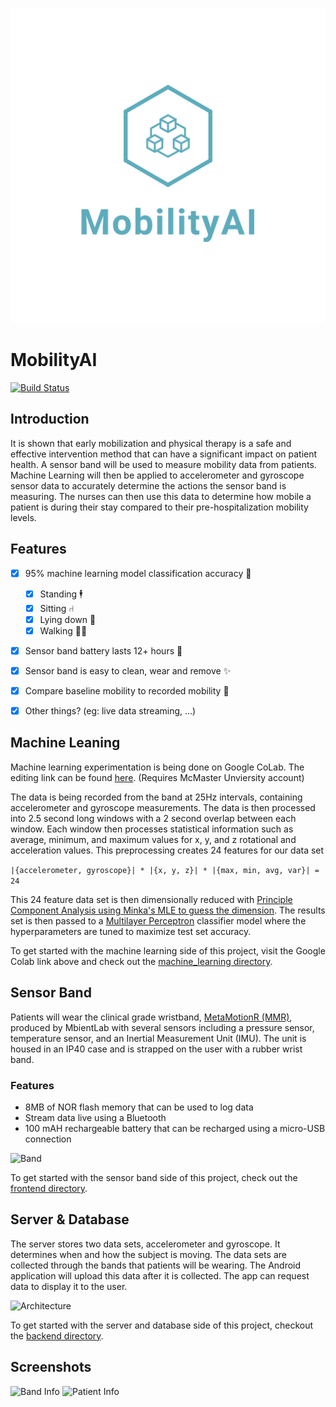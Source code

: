 <p align="center">
    <img src="https://github.com/pgunasekara/4zp6/raw/master/media/logo_transparent.png">
</p>

# MobilityAI

[![Build Status](https://dev.azure.com/rebecca-tran/rebecca-tran/_apis/build/status/pgunasekara.4zp6?branchName=master)](https://dev.azure.com/rebecca-tran/rebecca-tran/_build/latest?definitionId=1?branchName=master)

## Introduction

It is shown that early mobilization and physical therapy is a safe and effective intervention method that can have a significant impact on patient health. A sensor band will be used to measure mobility data from patients. Machine Learning will then be applied to accelerometer and gyroscope sensor data to accurately determine the actions the sensor band is measuring. The nurses can then use this data to determine how mobile a patient is during their stay compared to their pre-hospitalization mobility levels.

## Features

- [x] 95% machine learning model classification accuracy 🧠
    - [x] Standing 🕴
    - [x] Sitting ⑁
    - [x] Lying down 🛌
    - [x] Walking 🚶‍♀️
- [x] Sensor band battery lasts 12+ hours 🔋
- [x] Sensor band is easy to clean, wear and remove ✨
- [x] Compare baseline mobility to recorded mobility 💪
- [x] Other things? (eg: live data streaming, ...)


## Machine Leaning

Machine learning experimentation is being done on Google CoLab. The editing link can be found [here](https://colab.research.google.com/drive/1682HSUzAxL24l9kzixJNzauv5SLOFaeF). (Requires McMaster Unviersity account)

The data is being recorded from the band at 25Hz intervals, containing accelerometer and gyroscope measurements.
The data is then processed into 2.5 second long windows with a 2 second overlap between each window.
Each window then processes statistical information such as average, minimum, and maximum values for x, y, and z rotational and acceleration values.
This preprocessing creates 24 features for our data set 

```|{accelerometer, gyroscope}| * |{x, y, z}| * |{max, min, avg, var}| = 24```

This 24 feature data set is then dimensionally reduced with [Principle Component Analysis using Minka's MLE to guess the dimension](https://scikit-learn.org/stable/modules/generated/sklearn.decomposition.PCA.html). The results set is then passed to a [Multilayer Perceptron](https://scikit-learn.org/stable/modules/generated/sklearn.neural_network.MLPClassifier.html#sklearn.neural_network.MLPClassifier) classifier model where the hyperparameters are tuned to maximize test set accuracy.

To get started with the machine learning side of this project, visit the Google Colab link above and check out the [machine_learning directory](https://github.com/pgunasekara/4zp6/tree/master/machine_learning).

## Sensor Band

Patients will wear the clinical grade wristband, [MetaMotionR (MMR)](https://mbientlab.com/metamotionr/), produced by MbientLab with several sensors including a pressure sensor, temperature sensor, and an Inertial Measurement Unit (IMU). The unit is housed in an IP40 case and is strapped on the user with a rubber wrist band.

### Features

* 8MB of NOR flash memory that can be used to log data
* Stream data live using a Bluetooth
* 100 mAH rechargeable battery that can be recharged using a micro-USB connection


![Band](https://raw.githubusercontent.com/pgunasekara/4zp6/master/poster/wristband.jpg)

To get started with the sensor band side of this project, check out the [frontend directory](https://github.com/pgunasekara/4zp6/tree/master/frontend).

## Server & Database

The server stores two data sets, accelerometer and gyroscope. It determines when and how the subject is moving. The data sets are collected through the bands that patients will be wearing. The Android application will upload this data after it is collected. The app can request data to display it to the user.

![Architecture](https://raw.githubusercontent.com/pgunasekara/4zp6/master/poster/becca_2.png)

To get started with the server and database side of this project, checkout the [backend directory](https://github.com/pgunasekara/4zp6/tree/master/backend/mobilityAI).

## Screenshots

![Band Info](https://raw.githubusercontent.com/pgunasekara/4zp6/master/media/band_info.png)
![Patient Info](https://raw.githubusercontent.com/pgunasekara/4zp6/master/media/patient_info.jpg)
